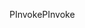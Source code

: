 <span data-ttu-id="f9dca-101">PInvoke</span><span class="sxs-lookup"><span data-stu-id="f9dca-101">PInvoke</span></span>